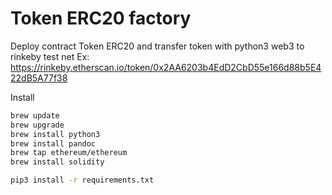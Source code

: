 # Token ERC20 factory

Deploy contract Token ERC20 and transfer token with python3 web3 to rinkeby test net
Ex: https://rinkeby.etherscan.io/token/0x2AA6203b4EdD2CbD55e166d88b5E422dB5A77f38

Install

```bash
brew update
brew upgrade
brew install python3
brew install pandoc
brew tap ethereum/ethereum
brew install solidity

pip3 install -r requirements.txt

```

